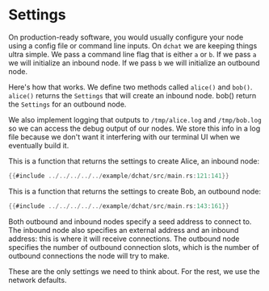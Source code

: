# Settings

On production-ready software, you would usually configure your node
using a config file or command line inputs. On `dchat` we are keeping
things ultra simple. We pass a command line flag that is either `a` or
`b`. If we pass `a` we will initialize an inbound node. If we pass `b`
we will initialize an outbound node.

Here's how that works. We define two methods called `alice()` and
`bob()`. `alice()` returns the `Settings` that will create an inbound
node. bob() return the `Settings` for an outbound node.

We also implement logging that outputs to `/tmp/alice.log` and `/tmp/bob.log`
so we can access the debug output of our nodes. We store this info in a
log file because we don't want it interfering with our terminal UI when
we eventually build it.

This is a function that returns the settings to create Alice, an
inbound node:

```rust
{{#include ../../../../../example/dchat/src/main.rs:121:141}}
```

This is a function that returns the settings to create Bob, an
outbound node:

```rust
{{#include ../../../../../example/dchat/src/main.rs:143:161}}
```

Both outbound and inbound nodes specify a seed address to connect to. The
inbound node also specifies an external address and an inbound address:
this is where it will receive connections. The outbound node specifies
the number of outbound connection slots, which is the number of outbound
connections the node will try to make.

These are the only settings we need to think about. For the rest, we
use the network defaults.


